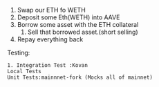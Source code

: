 1. Swap our ETH fo WETH
2. Deposit some Eth(WETH) into AAVE
3. Borrow some asset with the ETH collateral
   1. Sell that borrowed asset.(short selling)
4. Repay everything back

Testing:

    1. Integration Test :Kovan
    Local Tests
    Unit Tests:mainnnet-fork (Mocks all of mainnet)
